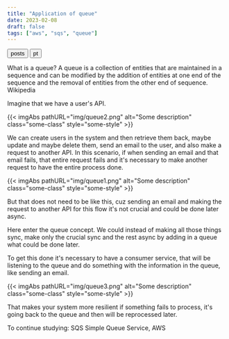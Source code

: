 ```yaml
---
title: "Application of queue"
date: 2023-02-08
draft: false
tags: ["aws", "sqs", "queue"]
---
```

<button type="button" class="btn btn-light btn-xs"><a href="/" style="text-decoration:none;color:black">posts</a></button>
<button type="button" class="btn btn-light btn-xs"><a href="/pt-pt/queue" style="text-decoration:none;color:black">pt</a></button>

What is a queue?
A queue is a collection of entities that are maintained in a sequence and can be modified by the addition of entities at one end of the sequence and the removal of entities from the other end of sequence. Wikipedia

Imagine that we have a user's API.

{{< imgAbs 
pathURL="img/queue2.png" 
alt="Some description" 
class="some-class" 
style="some-style" >}}


We can create users in the system and then retrieve them back, maybe update and maybe delete them, send an email to the user, and also make a request to another API.
In this scenario, if when sending an email and that email fails, that entire request fails and it's necessary to make another request to have the entire process done.

{{< imgAbs 
pathURL="img/queue1.png" 
alt="Some description" 
class="some-class" 
style="some-style" >}}


But that does not need to be like this, cuz sending an email and making the request to another API for this flow it's not crucial and could be done later async.


Here enter the queue concept.
We could instead of making all those things sync, make only the crucial sync and the rest async by adding in a queue what could be done later.

To get this done it's necessary to have a consumer service, that will be listening to the queue and do something with the information in the queue, like sending an email.

{{< imgAbs 
pathURL="img/queue3.png" 
alt="Some description" 
class="some-class" 
style="some-style" >}}

That makes your system more resilient if something fails to process, it's going back to the queue and then will be reprocessed later.


To continue studying: SQS Simple Queue Service, AWS

